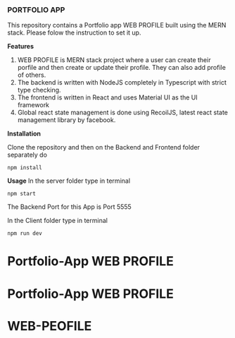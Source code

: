 ﻿### PORTFOLIO APP

This repository contains a Portfolio app  WEB PROFILE built using the MERN stack. Please folow the  instruction to set it up.

**Features**

1. WEB PROFILE is MERN stack project where a user can create their porfile and then create or update their profile. They can also add profile of  others.
2. The backend is written with NodeJS completely in Typescript with strict type checking.
3. The frontend is written in React and uses Material UI as the UI framework
4. Global react state management is done using RecoilJS, latest react state management library by facebook.

**Installation**

Clone the repository and then on the Backend and Frontend folder separately do

``npm install``

**Usage**
In the server folder type in terminal

``npm start``

The Backend Port for this App is Port 5555


In the Client folder type in terminal

``npm run dev``

# Portfolio-App WEB PROFILE
# Portfolio-App WEB PROFILE

# WEB-PEOFILE
